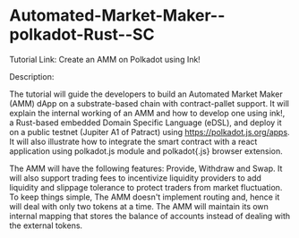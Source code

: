 # Automated-Market-Maker--polkadot-Rust--SC
Tutorial Link: Create an AMM on Polkadot using Ink!

Description:

The tutorial will guide the developers to build an Automated Market Maker (AMM) dApp on a substrate-based chain with contract-pallet support. It will explain the internal working of an AMM and how to develop one using ink!, a Rust-based embedded Domain Specific Language (eDSL), and deploy it on a public testnet (Jupiter A1 of Patract) using https://polkadot.js.org/apps. It will also illustrate how to integrate the smart contract with a react application using polkadot.js module and polkadot{.js} browser extension.

The AMM will have the following features: Provide, Withdraw and Swap. It will also support trading fees to incentivize liquidity providers to add liquidity and slippage tolerance to protect traders from market fluctuation. To keep things simple, The AMM doesn't implement routing and, hence it will deal with only two tokens at a time. The AMM will maintain its own internal mapping that stores the balance of accounts instead of dealing with the external tokens.